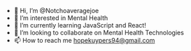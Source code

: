 - 👋 Hi, I’m @Notchoaveragejoe
- 👀 I’m interested in Mental Health
- 🌱 I’m currently learning JavaScript and React!
- 💞️ I’m looking to collaborate on Mental Health Technologies
- 📫 How to reach me hopekuypers94@gmail.com

<!---
Notchoaveragejoe/Notchoaveragejoe is a ✨ special ✨ repository because its `README.md` (this file) appears on your GitHub profile.
You can click the Preview link to take a look at your changes.
--->
